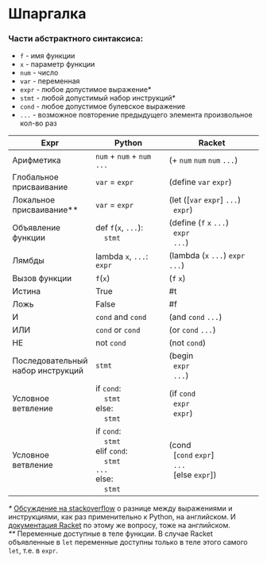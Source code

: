 # Шпаргалка

### Части абстрактного синтаксиса:

- `f` - имя функции
- `x` - параметр функции
- `num` - число
- `var` - переменная
- `expr` - любое допустимое выражение*
- `stmt` - любой допустимый набор инструкций*
- `cond` - любое допустимое булевское выражение
- `...` - возможное повторение предыдущего элемента произвольное кол-во раз

| Expr                                 | Python                                                                                                                                             | Racket                                                                                  |
|--------------------------------------|----------------------------------------------------------------------------------------------------------------------------------------------------|-----------------------------------------------------------------------------------------|
| Арифметика                           | `num` + `num` + `num` `...`                                                                                                                        | (+ `num` `num` `num` `...`)                                                             |
| Глобальное <br>присваивание          | `var` = `expr`                                                                                                                                     | (define `var` `expr`)                                                                   |
| Локальное <br>присваивание**         | `var` = `expr`                                                                                                                                     | (let ([`var` `expr`] `...`)<br>&nbsp;&nbsp;`expr`)                                      |
| Объявление<br>функции                | def `f`(`x`, `...`):<br>&nbsp;&nbsp;&nbsp;&nbsp;`stmt`                                                                                             | (define (`f` `x` `...`)<br>&nbsp;&nbsp;`expr`<br>&nbsp;&nbsp;`...`)                     |
| Лямбды                               | lambda `x`, `...`: `expr`                                                                                                                          | (lambda (`x` `...`) `expr` `...`)                                                       |
| Вызов функции                        | `f`(`x`)                                                                                                                                           | (`f` `x`)                                                                               |
| Истина                               | True                                                                                                                                               | #t                                                                                      |
| Ложь                                 | False                                                                                                                                              | #f                                                                                      |
| И                                    | `cond` and `cond`                                                                                                                                  | (and `cond` `...`)                                                                      |
| ИЛИ                                  | `cond` or `cond`                                                                                                                                   | (or `cond` `...`)                                                                       |
| НЕ                                   | not `cond`                                                                                                                                         | (not `cond`)                                                                            |
| Последовательный<br>набор инструкций | `stmt`                                                                                                                                             | (begin<br>&nbsp;&nbsp;`expr`<br>&nbsp;&nbsp;`...`)                                      |
| Условное<br>ветвление                | if `cond`:<br>&nbsp;&nbsp;&nbsp;&nbsp;`stmt`<br>else:<br>&nbsp;&nbsp;&nbsp;&nbsp;`stmt`                                                            | (if `cond`<br>&nbsp;&nbsp;`expr`<br>&nbsp;&nbsp;`expr`)                                 |
| Условное<br>ветвление                | if `cond`:<br>&nbsp;&nbsp;&nbsp;&nbsp;`stmt`<br>elif `cond`:<br>&nbsp;&nbsp;&nbsp;&nbsp;`stmt`<br>`...`<br>else:<br>&nbsp;&nbsp;&nbsp;&nbsp;`stmt` | (cond<br>&nbsp;&nbsp;[`cond` `expr`]<br>&nbsp;&nbsp;`...`<br>&nbsp;&nbsp;[else `expr`]) |

_*_ [Обсуждение на stackoverflow](https://stackoverflow.com/questions/4728073/what-is-the-difference-between-an-expression-and-a-statement-in-python)
о разнице между выражениями и инструкциями, как раз применительно к Python, на английском.
И [документация Racket](https://docs.racket-lang.org/guide/syntax-overview.html)
по этому же вопросу, тоже на английском. <br>
_**_ Переменные доступные в теле функции. В случае Racket объявленные в `let` переменные доступны только в теле этого
самого `let`, т.е. в `expr`. <br>
